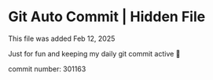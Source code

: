 # Git Auto Commit | Hidden File

This file was added Feb 12, 2025

Just for fun and keeping my daily git commit active 🤪

commit number: 301163
